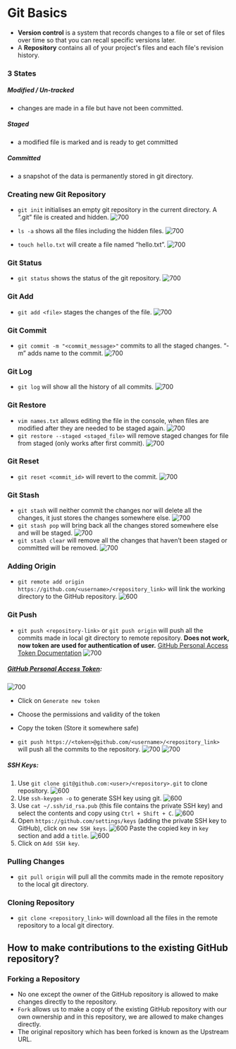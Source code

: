 # Git Basics
- __Version control__ is a system that records changes to a file or set of files over time so that you can recall specific versions later.
- A __Repository__ contains all of your project's files and each file's revision history.

### 3 States
##### Modified / Un-tracked
- changes are made in a file but have not been committed.

##### Staged
- a modified file is marked and is ready to get committed

##### Committed
- a snapshot of the data is permanently stored in git directory.

### Creating new Git Repository
- `git init` initialises an empty git repository in the current directory. A “.git” file is created and hidden.
![700](images/gitinit.png)
    
- `ls -a` shows all the files including the hidden files.
![700](images/ls-a.png)

- `touch hello.txt` will create a file named “hello.txt”.
![700](images/touch.png)

### Git Status
- `git status` shows the status of the git repository.
![700](images/gitstatus.png)

### Git Add
- `git add <file>` stages the changes of the file.
![700](images/gitstatus1.png)

### Git Commit
- `git commit -m "<commit_message>"` commits to all the staged changes. “-m” adds name to the commit.
![700](images/gitcommit-m.png)
### Git Log
- `git log` will show all the history of all commits.
![700](images/gitlog.png)

### Git Restore
- `vim names.txt` allows editing the file in the console, when files are modified after they are needed to be staged again.
![700](images/vim.png)
- `git restore --staged <staged_file>` will remove staged changes for file from staged (only works after first commit).
![700](images/gitrestore--staged.png)

### Git Reset
- `git reset <commit_id>` will revert to the commit.
![700](images/gitreset.png)

### Git Stash
- `git stash` will neither commit the changes nor will delete all the changes, it just stores the changes somewhere else.
![700](images/gitstash.png)
- `git stash pop` will bring back all the changes stored somewhere else and will be staged.
![700](images/gitstashpop.png)
- `git stash clear` will remove all the changes that haven’t been staged or committed will be removed. 
![700](images/gitstashclear.png)

### Adding Origin
- `git remote add origin https://github.com/<username>/<repository_link>` will link the working directory to the GitHub repository. ![600](images/gitremoteaddorigin.png)

### Git Push
- `git push <repository-link>` or `git push origin` will push all the commits made in local git directory to remote repository. __Does not work, now token are used for authentication of user.__ [GitHub Personal Access Token Documentation](https://docs.github.com/en/authentication/keeping-your-account-and-data-secure/creating-a-personal-access-token)
![700](images/gitpush.png)
##### [GitHub Personal Access Token](https://github.com/settings/tokens):
![700](images/personalaccesstoken.png)
- Click on `Generate new token`
- Choose the permissions and validity of the token
- Copy the token (Store it somewhere safe)

- `git push https://<token>@github.com/<username>/<repository_link>` will push all the commits to the repository.
![700](images/gitpushwithtoken.png)
![700](images/gitpushwithtoken2.png)

##### SSH Keys:
1. Use `git clone git@github.com:<user>/<repository>.git` to clone repository. ![600](images/gitclonewithssh.png)
2. Use `ssh-keygen -o` to generate SSH key using git. ![600](images/ssh-keygen.png)
3. Use `cat ~/.ssh/id_rsa.pub` (this file contains the private SSH key) and select the contents and copy using `Ctrl + Shift + C`. ![600](images/catsshprivatetoken.png)
4. Open `https://github.com/settings/keys` (adding the private SSH key to GitHub), click on `new SSH keys`. ![600](images/newsshkeys.png) Paste the copied key in `key` section and add a `title`. ![600](images/addsshkey.png) 
5. Click on `Add SSH key`.

### Pulling Changes
- `git pull origin` will pull all the commits made in the remote repository to the local git directory.

### Cloning Repository
- `git clone <repository_link>` will download all the files in the remote repository to a local git directory.

## How to make contributions to the existing GitHub repository?

### Forking a Repository
- No one except the owner of the GitHub repository is allowed to make changes directly to the repository.
- `Fork` allows us to make a copy of the existing GitHub repository with our own ownership and in this repository, we are allowed to make changes directly.
- The original repository which has been forked is known as the Upstream URL.
  
